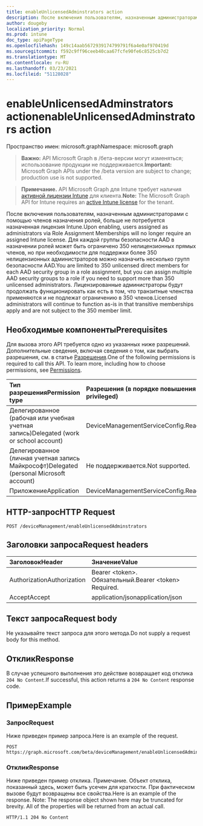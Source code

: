 ```yaml
---
title: enableUnlicensedAdminstrators action
description: После включения пользователям, назначенным администраторами с помощью членов назначения ролей, больше не потребуется назначенная лицензия Intune. Для каждой группы безопасности AAD в назначении ролей может быть ограничено 350 нелицензионных прямых членов, но при необходимости для поддержки более 350 нелицензионных администраторов можно назначить несколько групп безопасности AAD. Лицензированные администраторы будут продолжать функционировать как есть в том, что транзитные членства применяются и не подлежат ограничению в 350 членов.
author: dougeby
localization_priority: Normal
ms.prod: intune
doc_type: apiPageType
ms.openlocfilehash: 149c14aab5672939174799791f6a4e0af970419d
ms.sourcegitcommit: f592c9ff96ceeb40caa67fcfe90fe6c8525cb7d2
ms.translationtype: MT
ms.contentlocale: ru-RU
ms.lasthandoff: 03/23/2021
ms.locfileid: "51128028"
---
```

# <a name="enableunlicensedadminstrators-action"></a><span data-ttu-id="0c0e1-105">enableUnlicensedAdminstrators action</span><span class="sxs-lookup"><span data-stu-id="0c0e1-105">enableUnlicensedAdminstrators action</span></span>

<span data-ttu-id="0c0e1-106">Пространство имен: microsoft.graph</span><span class="sxs-lookup"><span data-stu-id="0c0e1-106">Namespace: microsoft.graph</span></span>

> <span data-ttu-id="0c0e1-107">**Важно:** API Microsoft Graph в /бета-версии могут изменяться; использование продукции не поддерживается.</span><span class="sxs-lookup"><span data-stu-id="0c0e1-107">**Important:** Microsoft Graph APIs under the /beta version are subject to change; production use is not supported.</span></span>

> <span data-ttu-id="0c0e1-108">**Примечание.** API Microsoft Graph для Intune требует наличия [активной лицензии Intune](https://go.microsoft.com/fwlink/?linkid=839381) для клиента.</span><span class="sxs-lookup"><span data-stu-id="0c0e1-108">**Note:** The Microsoft Graph API for Intune requires an [active Intune license](https://go.microsoft.com/fwlink/?linkid=839381) for the tenant.</span></span>

<span data-ttu-id="0c0e1-109">После включения пользователям, назначенным администраторами с помощью членов назначения ролей, больше не потребуется назначенная лицензия Intune.</span><span class="sxs-lookup"><span data-stu-id="0c0e1-109">Upon enabling, users assigned as administrators via Role Assignment Memberships will no longer require an assigned Intune license.</span></span> <span data-ttu-id="0c0e1-110">Для каждой группы безопасности AAD в назначении ролей может быть ограничено 350 нелицензионных прямых членов, но при необходимости для поддержки более 350 нелицензионных администраторов можно назначить несколько групп безопасности AAD.</span><span class="sxs-lookup"><span data-stu-id="0c0e1-110">You are limited to 350 unlicensed direct members for each AAD security group in a role assignment, but you can assign multiple AAD security groups to a role if you need to support more than 350 unlicensed administrators.</span></span> <span data-ttu-id="0c0e1-111">Лицензированные администраторы будут продолжать функционировать как есть в том, что транзитные членства применяются и не подлежат ограничению в 350 членов.</span><span class="sxs-lookup"><span data-stu-id="0c0e1-111">Licensed administrators will continue to function as-is in that transitive memberships apply and are not subject to the 350 member limit.</span></span>

## <a name="prerequisites"></a><span data-ttu-id="0c0e1-112">Необходимые компоненты</span><span class="sxs-lookup"><span data-stu-id="0c0e1-112">Prerequisites</span></span>
<span data-ttu-id="0c0e1-p103">Для вызова этого API требуется одно из указанных ниже разрешений. Дополнительные сведения, включая сведения о том, как выбрать разрешения, см. в статье [Разрешения](/graph/permissions-reference).</span><span class="sxs-lookup"><span data-stu-id="0c0e1-p103">One of the following permissions is required to call this API. To learn more, including how to choose permissions, see [Permissions](/graph/permissions-reference).</span></span>

|<span data-ttu-id="0c0e1-115">Тип разрешения</span><span class="sxs-lookup"><span data-stu-id="0c0e1-115">Permission type</span></span>|<span data-ttu-id="0c0e1-116">Разрешения (в порядке повышения привилегий)</span><span class="sxs-lookup"><span data-stu-id="0c0e1-116">Permissions (from least to most privileged)</span></span>|
|:---|:---|
|<span data-ttu-id="0c0e1-117">Делегированное (рабочая или учебная учетная запись)</span><span class="sxs-lookup"><span data-stu-id="0c0e1-117">Delegated (work or school account)</span></span>|<span data-ttu-id="0c0e1-118">DeviceManagementServiceConfig.ReadWrite.All</span><span class="sxs-lookup"><span data-stu-id="0c0e1-118">DeviceManagementServiceConfig.ReadWrite.All</span></span>|
|<span data-ttu-id="0c0e1-119">Делегированное (личная учетная запись Майкрософт)</span><span class="sxs-lookup"><span data-stu-id="0c0e1-119">Delegated (personal Microsoft account)</span></span>|<span data-ttu-id="0c0e1-120">Не поддерживается.</span><span class="sxs-lookup"><span data-stu-id="0c0e1-120">Not supported.</span></span>|
|<span data-ttu-id="0c0e1-121">Приложение</span><span class="sxs-lookup"><span data-stu-id="0c0e1-121">Application</span></span>|<span data-ttu-id="0c0e1-122">DeviceManagementServiceConfig.ReadWrite.All</span><span class="sxs-lookup"><span data-stu-id="0c0e1-122">DeviceManagementServiceConfig.ReadWrite.All</span></span>|

## <a name="http-request"></a><span data-ttu-id="0c0e1-123">HTTP-запрос</span><span class="sxs-lookup"><span data-stu-id="0c0e1-123">HTTP Request</span></span>
<!-- {
  "blockType": "ignored"
}
-->
``` http
POST /deviceManagement/enableUnlicensedAdminstrators
```

## <a name="request-headers"></a><span data-ttu-id="0c0e1-124">Заголовки запроса</span><span class="sxs-lookup"><span data-stu-id="0c0e1-124">Request headers</span></span>
|<span data-ttu-id="0c0e1-125">Заголовок</span><span class="sxs-lookup"><span data-stu-id="0c0e1-125">Header</span></span>|<span data-ttu-id="0c0e1-126">Значение</span><span class="sxs-lookup"><span data-stu-id="0c0e1-126">Value</span></span>|
|:---|:---|
|<span data-ttu-id="0c0e1-127">Authorization</span><span class="sxs-lookup"><span data-stu-id="0c0e1-127">Authorization</span></span>|<span data-ttu-id="0c0e1-128">Bearer &lt;token&gt;. Обязательный.</span><span class="sxs-lookup"><span data-stu-id="0c0e1-128">Bearer &lt;token&gt; Required.</span></span>|
|<span data-ttu-id="0c0e1-129">Accept</span><span class="sxs-lookup"><span data-stu-id="0c0e1-129">Accept</span></span>|<span data-ttu-id="0c0e1-130">application/json</span><span class="sxs-lookup"><span data-stu-id="0c0e1-130">application/json</span></span>|

## <a name="request-body"></a><span data-ttu-id="0c0e1-131">Текст запроса</span><span class="sxs-lookup"><span data-stu-id="0c0e1-131">Request body</span></span>
<span data-ttu-id="0c0e1-132">Не указывайте текст запроса для этого метода.</span><span class="sxs-lookup"><span data-stu-id="0c0e1-132">Do not supply a request body for this method.</span></span>

## <a name="response"></a><span data-ttu-id="0c0e1-133">Отклик</span><span class="sxs-lookup"><span data-stu-id="0c0e1-133">Response</span></span>
<span data-ttu-id="0c0e1-134">В случае успешного выполнения это действие возвращает код отклика `204 No Content`.</span><span class="sxs-lookup"><span data-stu-id="0c0e1-134">If successful, this action returns a `204 No Content` response code.</span></span>

## <a name="example"></a><span data-ttu-id="0c0e1-135">Пример</span><span class="sxs-lookup"><span data-stu-id="0c0e1-135">Example</span></span>

### <a name="request"></a><span data-ttu-id="0c0e1-136">Запрос</span><span class="sxs-lookup"><span data-stu-id="0c0e1-136">Request</span></span>
<span data-ttu-id="0c0e1-137">Ниже приведен пример запроса.</span><span class="sxs-lookup"><span data-stu-id="0c0e1-137">Here is an example of the request.</span></span>
``` http
POST https://graph.microsoft.com/beta/deviceManagement/enableUnlicensedAdminstrators
```

### <a name="response"></a><span data-ttu-id="0c0e1-138">Отклик</span><span class="sxs-lookup"><span data-stu-id="0c0e1-138">Response</span></span>
<span data-ttu-id="0c0e1-p104">Ниже приведен пример отклика. Примечание. Объект отклика, показанный здесь, может быть усечен для краткости. При фактическом вызове будут возвращены все свойства.</span><span class="sxs-lookup"><span data-stu-id="0c0e1-p104">Here is an example of the response. Note: The response object shown here may be truncated for brevity. All of the properties will be returned from an actual call.</span></span>
``` http
HTTP/1.1 204 No Content
```




